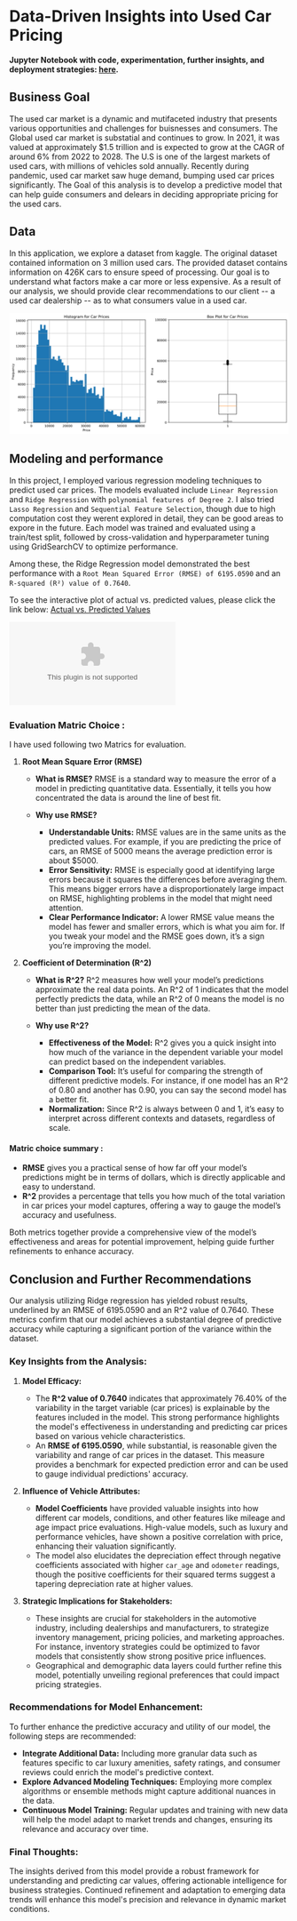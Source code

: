 # Data-Driven Insights into Used Car Pricing

**Jupyter Notebook with code, experimentation, further insights, and deployment strategies: [here](https://github.com/er-robins/Used_Car_Price_Predication/blob/main/Used_Car_Price_Modelling.ipynb).**



## Business Goal

The used car market is a dynamic and mutifaceted industry that presents various opportunities and challenges for buisnesses and consumers. The Global used car market is substatial and continues to grow. In 2021, it was valued at approximately $1.5 trillion and is expected to grow at the CAGR of around 6% from 2022 to 2028. The U.S is one of the largest markets of used cars, with millions of vehicles sold annually. Recently during pandemic, used car market saw huge demand, bumping used car prices significantly. The Goal of this analysis is to develop a predictive model that can help guide consumers and delears in deciding appropriate pricing for the used cars. 

## Data

In this application, we explore a dataset from kaggle. The original dataset contained information on 3 million used cars. The provided dataset contains information on 426K cars to ensure speed of processing.  Our goal is to understand what factors make a car more or less expensive.  As a result of our analysis, we should provide clear recommendations to our client -- a used car dealership -- as to what consumers value in a used car.

![Distribution of Target Variable](images/Distribution_Target_Variable_Price.png)

## Modeling and performance

In this project, I employed various regression modeling techniques to predict used car prices. The models evaluated include `Linear Regression` and `Ridge Regression` with `polynomial features of Degree 2`. I also tried `Lasso Regression` and `Sequential Feature Selection`, though due to high computation cost they werent explored in detail, they can be good areas to expore in the future. Each model was trained and evaluated using a train/test split, followed by cross-validation and hyperparameter tuning using GridSearchCV to optimize performance. 

Among these, the Ridge Regression model demonstrated the best performance with a `Root Mean Squared Error (RMSE) of 6195.0590` and an` R-squared (R²) value of 0.7640`. 

To see the interactive plot of actual vs. predicted values, please click the link below:
[Actual vs. Predicted Values](https://github.com/er-robins/Used_Car_Price_Predication/blob/main/images/actual_vs_predicted.html)

![Full Coefficient list](data/ridge_coefficients.csv)

### Evaluation Matric Choice :

I have used following two Matrics for evaluation.
1. **Root Mean Square Error (RMSE)**
   - **What is RMSE?**
     RMSE is a standard way to measure the error of a model in predicting quantitative data. Essentially, it tells you how concentrated the data is around the line of best fit.

   - **Why use RMSE?**
     - **Understandable Units:** RMSE values are in the same units as the predicted values. For example, if you are predicting the price of cars, an RMSE of 5000 means the average prediction error is about $5000.
     - **Error Sensitivity:** RMSE is especially good at identifying large errors because it squares the differences before averaging them. This means bigger errors have a disproportionately large impact on RMSE, highlighting problems in the model that might need attention.
     - **Clear Performance Indicator:** A lower RMSE value means the model has fewer and smaller errors, which is what you aim for. If you tweak your model and the RMSE goes down, it’s a sign you’re improving the model.

2. **Coefficient of Determination (R^2)**
   - **What is R^2?**
     R^2 measures how well your model’s predictions approximate the real data points. An R^2 of 1 indicates that the model perfectly predicts the data, while an R^2 of 0 means the model is no better than just predicting the mean of the data.

   - **Why use R^2?**
     - **Effectiveness of the Model:** R^2 gives you a quick insight into how much of the variance in the dependent variable your model can predict based on the independent variables.
     - **Comparison Tool:** It’s useful for comparing the strength of different predictive models. For instance, if one model has an R^2 of 0.80 and another has 0.90, you can say the second model has a better fit.
     - **Normalization:** Since R^2 is always between 0 and 1, it’s easy to interpret across different contexts and datasets, regardless of scale.

#### Matric choice summary :

- **RMSE** gives you a practical sense of how far off your model’s predictions might be in terms of dollars, which is directly applicable and easy to understand.
- **R^2** provides a percentage that tells you how much of the total variation in car prices your model captures, offering a way to gauge the model’s accuracy and usefulness.

Both metrics together provide a comprehensive view of the model’s effectiveness and areas for potential improvement, helping guide further refinements to enhance accuracy.


## Conclusion and Further Recommendations

Our analysis utilizing Ridge regression has yielded robust results, underlined by an RMSE of 6195.0590 and an R^2 value of 0.7640. These metrics confirm that our model achieves a substantial degree of predictive accuracy while capturing a significant portion of the variance within the dataset.

### Key Insights from the Analysis:

1. **Model Efficacy:**
   - The **R^2 value of 0.7640** indicates that approximately 76.40% of the variability in the target variable (car prices) is explainable by the features included in the model. This strong performance highlights the model's effectiveness in understanding and predicting car prices based on various vehicle characteristics.
   - An **RMSE of 6195.0590**, while substantial, is reasonable given the variability and range of car prices in the dataset. This measure provides a benchmark for expected prediction error and can be used to gauge individual predictions' accuracy.

2. **Influence of Vehicle Attributes:**
   - **Model Coefficients** have provided valuable insights into how different car models, conditions, and other features like mileage and age impact price evaluations. High-value models, such as luxury and performance vehicles, have shown a positive correlation with price, enhancing their valuation significantly.
   - The model also elucidates the depreciation effect through negative coefficients associated with higher `car_age` and `odometer` readings, though the positive coefficients for their squared terms suggest a tapering depreciation rate at higher values.

3. **Strategic Implications for Stakeholders:**
   - These insights are crucial for stakeholders in the automotive industry, including dealerships and manufacturers, to strategize inventory management, pricing policies, and marketing approaches. For instance, inventory strategies could be optimized to favor models that consistently show strong positive price influences.
   - Geographical and demographic data layers could further refine this model, potentially unveiling regional preferences that could impact pricing strategies.

### Recommendations for Model Enhancement:

To further enhance the predictive accuracy and utility of our model, the following steps are recommended:
- **Integrate Additional Data:** Including more granular data such as features specific to car luxury amenities, safety ratings, and consumer reviews could enrich the model's predictive context.
- **Explore Advanced Modeling Techniques:** Employing more complex algorithms or ensemble methods might capture additional nuances in the data.
- **Continuous Model Training:** Regular updates and training with new data will help the model adapt to market trends and changes, ensuring its relevance and accuracy over time.

### Final Thoughts:

The insights derived from this model provide a robust framework for understanding and predicting car values, offering actionable intelligence for business strategies. Continued refinement and adaptation to emerging data trends will enhance this model's precision and relevance in dynamic market conditions.


